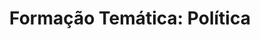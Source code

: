 ---
title: "Formação Temática: Política"
lang: "Portuguese"
year: "2022"
link: "FQ0yhMMv2hA"
slides: ""
authors: ['Gabriel Affonso']
tags: ['Política']
layout: "workshop"
categories: ["workshops"]
---
